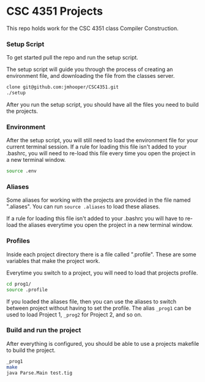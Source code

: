 # CSC 4351 Projects

This repo holds work for the CSC 4351 class Compiler Construction.

### Setup Script

To get started pull the repo and run the setup script.

The setup script will guide you through the process of creating an environment file, and downloading the file from the classes server.

```bash
clone git@github.com:jmhooper/CSC4351.git
./setup
```

After you run the setup script, you should have all the files you need to build the projects.

### Environment

After the setup script, you will still need to load the environment file for your current terminal session.
If a rule for loading this file isn't added to your .bashrc, you will need to re-load this file every time you open the project in a new terminal window.

```bash
source .env
```

### Aliases

Some aliases for working with the projects are provided in the file named ".aliases". You can run `source .aliases` to load these aliases.

If a rule for loading this file isn't added to your .bashrc you will have to re-load the aliases everytime you open the project in a new terminal window.

### Profiles

Inside each project directory there is a file called ".profile".
These are some variables that make the project work.

Everytime you switch to a project, you will need to load that projects profile.

```bash
cd prog1/
source .profile
```

If you loaded the aliases file, then you can use the aliases to switch between project without having to set the profile.
The alias `_prog1` can be used to load Project 1, `_prog2` for Project 2, and so on.

### Build and run the project

After everything is configured, you should be able to use a projects makefile to build the project.

```bash
_prog1
make
java Parse.Main test.tig
```